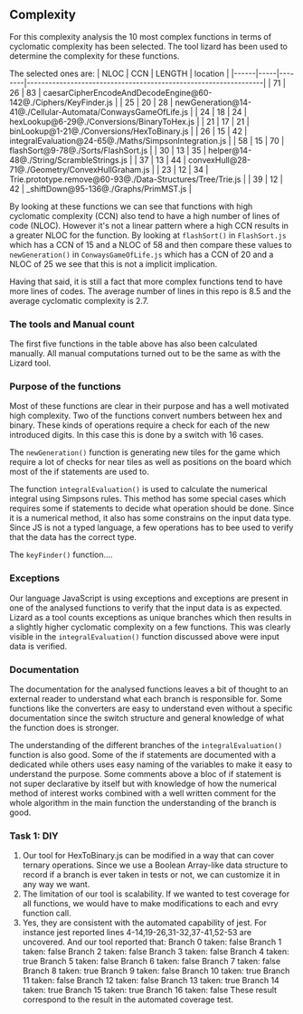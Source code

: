 ## Complexity
For this complexity analysis the 10 most complex functions in terms of cyclomatic complexity has been selected. The tool lizard has been used to determine the complexity for these functions.

The selected ones are:
| NLOC | CCN | LENGTH | location                                                        |
|------|-----|--------|-----------------------------------------------------------------|
| 71   | 26  | 83     | caesarCipherEncodeAndDecodeEngine@60-142@./Ciphers/KeyFinder.js |
| 25   | 20  | 28     | newGeneration@14-41@./Cellular-Automata/ConwaysGameOfLife.js    |
| 24   | 18  | 24     | hexLookup@6-29@./Conversions/BinaryToHex.js                     |
| 21   | 17  | 21     | binLookup@1-21@./Conversions/HexToBinary.js                     |
| 26   | 15  | 42     | integralEvaluation@24-65@./Maths/SimpsonIntegration.js          |
| 58   | 15  | 70     | flashSort@9-78@./Sorts/FlashSort.js                             |
| 30   | 13  | 35     | helper@14-48@./String/ScrambleStrings.js                        |
| 37   | 13  | 44     | convexHull@28-71@./Geometry/ConvexHullGraham.js                 |
| 23   | 12  | 34     | Trie.prototype.remove@60-93@./Data-Structures/Tree/Trie.js      |
| 39   | 12  | 42     | _shiftDown@95-136@./Graphs/PrimMST.js                           |

By looking at these functions we can see that functions with high cyclomatic complexity (CCN) also tend to have a high number of lines of code (NLOC). However it's not a linear pattern where a high CCN results in a greater NLOC for the function. By looking at `flashSort()` in `FlashSort.js` which has a CCN of 15 and a NLOC of 58 and then compare these values to `newGeneration()` in `ConwaysGameOfLife.js` which has a CCN of 20 and a NLOC of 25 we see that this is not a implicit implication. 

Having that said, it is still a fact that more complex functions tend to have more lines of codes. The average number of lines in this repo is 8.5 and the average cyclomatic complexity is 2.7.

### The tools and Manual count
The first five functions in the table above has also been calculated manually. All manual computations turned out to be the same as with the Lizard tool.

### Purpose of the functions
Most of these functions are clear in their purpose and has a well motivated high complexity. Two of the functions convert numbers between hex and binary. These kinds of operations require a check for each of the new introduced digits. In this case this is done by a switch with 16 cases. 

The `newGeneration()` function is generating new tiles for the game which require a lot of checks for near tiles as well as positions on the board which most of the if statements are used to.

The function `integralEvaluation()` is used to calculate the numerical integral using Simpsons rules. This method has some special cases which requires some if statements to decide what operation should be done. Since it is a numerical method, it also has some constrains on the input data type. Since JS is not a typed language, a few operations has to bee used to verify that the data has the correct type. 

The `keyFinder()` function....

### Exceptions
Our language JavaScript is using exceptions and exceptions are present in one of the analysed functions to verify that the input data is as expected. Lizard as a tool counts exceptions as unique branches which then results in a slightly higher cyclomatic complexity on a few functions. This was clearly visible in the `integralEvaluation()` function discussed above were input data is verified.

### Documentation 
The documentation for the analysed functions leaves a bit of thought to an external reader to understand what each branch is responsible for. Some functions like the converters are easy to understand even without a specific documentation since the switch structure and general knowledge of what the function does is stronger. 

The understanding of the different branches of the `integralEvaluation()` function is also good. Some of the if statements are documented with a dedicated while others uses easy naming of the variables to make it easy to understand the purpose. Some comments above a bloc of if statement is not super declarative by itself but with knowledge of how the numerical method of interest works combined with a well written comment for the whole algorithm in the main function the understanding of the branch is good.

### Task 1: DIY
1. Our tool for HexToBinary.js can be modified in a way that can cover ternary operations. Since we use a Boolean Array-like data structure to record if a branch is ever taken in tests or not, we can customize it in any way we want.
2. The limitation of our tool is scalability. If we wanted to test coverage for all functions, we would have to make modifications to each and evry function call.
3. Yes, they are consistent with the automated capability of jest.
For instance jest reported lines 4-14,19-26,31-32,37-41,52-53 are uncovered.
And our tool reported that:
      Branch 0 taken: false
      Branch 1 taken: false
      Branch 2 taken: false
      Branch 3 taken: false
      Branch 4 taken: true
      Branch 5 taken: false
      Branch 6 taken: false
      Branch 7 taken: false
      Branch 8 taken: true
      Branch 9 taken: false
      Branch 10 taken: true
      Branch 11 taken: false
      Branch 12 taken: false
      Branch 13 taken: true
      Branch 14 taken: true
      Branch 15 taken: true
      Branch 16 taken: false
These result correspond to the result in the automated coverage test.
